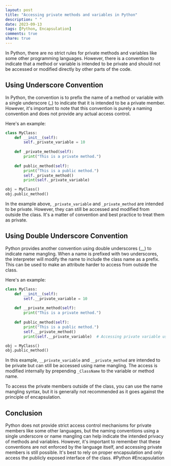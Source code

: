 ```yaml
---
layout: post
title: "Accessing private methods and variables in Python"
description: " "
date: 2023-09-13
tags: [Python, Encapsulation]
comments: true
share: true
---
```


In Python, there are no strict rules for private methods and variables like some other programming languages. However, there is a convention to indicate that a method or variable is intended to be private and should not be accessed or modified directly by other parts of the code.

## Using Underscore Convention

In Python, the convention is to prefix the name of a method or variable with a single underscore (_) to indicate that it is intended to be a private member. However, it's important to note that this convention is purely a naming convention and does not provide any actual access control.

Here's an example:

```python
class MyClass:
    def __init__(self):
        self._private_variable = 10
    
    def _private_method(self):
        print("This is a private method.")
    
    def public_method(self):
        print("This is a public method.")
        self._private_method()
        print(self._private_variable)

obj = MyClass()
obj.public_method()
```

In the example above, `_private_variable` and `_private_method` are intended to be private. However, they can still be accessed and modified from outside the class. It's a matter of convention and best practice to treat them as private.

## Using Double Underscore Convention

Python provides another convention using double underscores (__) to indicate name mangling. When a name is prefixed with two underscores, the interpreter will modify the name to include the class name as a prefix. This can be used to make an attribute harder to access from outside the class.

Here's an example:

```python
class MyClass:
    def __init__(self):
        self.__private_variable = 10
    
    def __private_method(self):
        print("This is a private method.")
    
    def public_method(self):
        print("This is a public method.")
        self.__private_method()
        print(self.__private_variable)  # Accessing private variable using name mangling

obj = MyClass()
obj.public_method()
```

In this example, `__private_variable` and `__private_method` are intended to be private but can still be accessed using name mangling. The access is modified internally by prepending `_ClassName` to the variable or method name.

To access the private members outside of the class, you can use the name mangling syntax, but it is generally not recommended as it goes against the principle of encapsulation.

## Conclusion

Python does not provide strict access control mechanisms for private members like some other languages, but the naming conventions using a single underscore or name mangling can help indicate the intended privacy of methods and variables. However, it's important to remember that these conventions are not enforced by the language itself, and accessing private members is still possible. It's best to rely on proper encapsulation and only access the publicly exposed interface of the class. #Python #Encapsulation